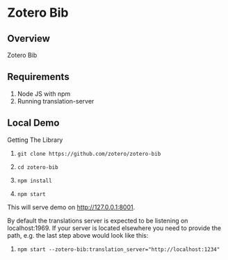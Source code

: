 # Zotero Bib


Overview
--------
Zotero Bib


Requirements
------------

1. Node JS with npm
1. Running translation-server

Local Demo
----------

Getting The Library

1. `git clone https://github.com/zotero/zotero-bib`

1. `cd zotero-bib`

1. `npm install`

1. `npm start`

This will serve demo on http://127.0.0.1:8001.

By default the translations server is expected to be listening on localhost:1969. If your server is located elsewhere you need to provide the path, e.g. the last step above would look like this:

1. `npm start --zotero-bib:translation_server="http://localhost:1234"`

